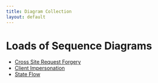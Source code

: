 ```yaml
---
title: Diagram Collection
layout: default
---
```


# Loads of Sequence Diagrams

* [Cross Site Request Forgery](csrf.html)
* [Client Impersonation](impersonate.html)
* [State Flow](state.html)
